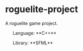 # roguelite-project

A roguelite game project.

<ul>Language: **C++**</ul>
<ul>Library: **SFML**</ul>

